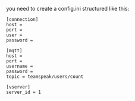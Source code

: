you need to create a config.ini structured like this:
```
[connection]
host = 
port = 
user = 
password =

[mqtt]
host =
port =
username =
password =
topic = teamspeak/users/count

[vserver]
server_id = 1